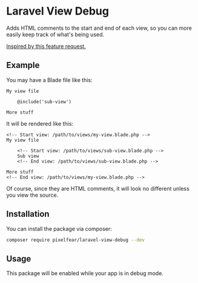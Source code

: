 # Laravel View Debug

Adds HTML comments to the start and end of each view, so you can more easily keep track of what's being used.

[Inspired by this feature request.](https://github.com/statamic/ideas/issues/139)

## Example

You may have a Blade file like this:

```
My view file

    @include('sub-view')

More stuff
```

It will be rendered like this:

```
<!-- Start view: /path/to/views/my-view.blade.php -->
My view file

    <!-- Start view: /path/to/views/sub-view.blade.php -->
    Sub view
    <!-- End view: /path/to/views/sub-view.blade.php -->

More stuff
<!-- End view: /path/to/views/my-view.blade.php -->
```

Of course, since they are HTML comments, it will look no different unless you view the source.

## Installation

You can install the package via composer:

```bash
composer require pixelfear/laravel-view-debug --dev
```

## Usage

This package will be enabled while your app is in debug mode.
